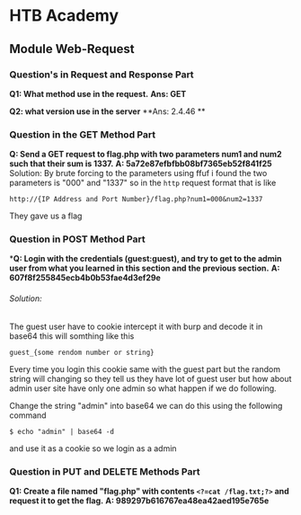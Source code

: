 # HTB Academy 
## Module Web-Request 


### Question's in Request and Response Part 

**Q1: What method use in the request.**
**Ans: GET**

**Q2: what version use in the server**
**Ans: 2.4.46 **



### Question in the GET Method Part 

**Q: Send a GET request to flag.php with two parameters num1 and num2 such that their sum is 1337.**
**A: 5a72e87efbfbb08bf7365eb52f841f25**
Solution: By brute forcing to the  parameters using ffuf i found the two  parameters is "000" and "1337" so in the `http` request format that is like
```
http://{IP Address and Port Number}/flag.php?num1=000&num2=1337
```
They gave us a flag  


### Question in POST Method Part 

***Q: Login with the credentials (guest:guest), and try to get to the admin user from what you learned in this section and the previous section.**
**A: 607f8f255845ecb4b0b53fae4d3ef29e**
###### Solution:
The guest user have to cookie intercept it with burp and decode it in base64 this will somthing like this
```
guest_{some rendom number or string}
```
Every time you login this cookie same with the guest part but the random string will changing so they tell us they have lot of guest user but how about admin user site have only one admin so what happen if we do following.

Change the string "admin" into base64 we can do this using the following command 
 ```
 $ echo "admin" | base64 -d
 ```
 and use it as a cookie so we login as a admin 


### Question in PUT and DELETE Methods Part

**Q1: Create a file named "flag.php" with contents `<?=cat /flag.txt;?>` and request it to get the flag.**
**A: 989297b616767ea48ea42aed195e765e**
